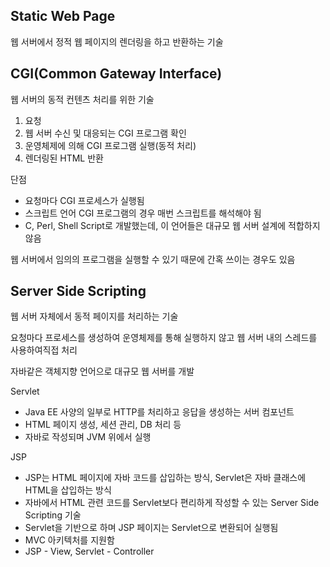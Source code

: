 ## Static Web Page

웹 서버에서 정적 웹 페이지의 렌더링을 하고 반환하는 기술

## CGI(Common Gateway Interface)

웹 서버의 동적 컨텐츠 처리를 위한 기술

1. 요청
2. 웹 서버 수신 및 대응되는 CGI 프로그램 확인
3. 운영체제에 의해 CGI 프로그램 실행(동적 처리)
4. 렌더링된 HTML 반환

단점
- 요청마다 CGI 프로세스가 실행됨
- 스크립트 언어 CGI 프로그램의 경우 매번 스크립트를 해석해야 됨
- C, Perl, Shell Script로 개발했는데, 이 언어들은 대규모 웹 서버 설계에 적합하지 않음

웹 서버에서 임의의 프로그램을 실행할 수 있기 때문에 간혹 쓰이는 경우도 있음 

## Server Side Scripting

웹 서버 자체에서 동적 페이지를 처리하는 기술

요청마다 프로세스를 생성하여 운영체제를 통해 실행하지 않고 웹 서버 내의 스레드를 사용하여직접 처리

자바같은 객체지향 언어으로 대규모 웹 서버를 개발

Servlet
- Java EE 사양의 일부로 HTTP를 처리하고 응답을 생성하는 서버 컴포넌트
- HTML 페이지 생성, 세션 관리, DB 처리 등
- 자바로 작성되며 JVM 위에서 실행

JSP
- JSP는 HTML 페이지에 자바 코드를 삽입하는 방식, Servlet은 자바 클래스에 HTML을 삽입하는 방식
- 자바에서 HTML 관련 코드를 Servlet보다 편리하게 작성할 수 있는 Server Side Scripting 기술
- Servlet을 기반으로 하며 JSP 페이지는 Servlet으로 변환되어 실행됨
- MVC 아키텍처를 지원함
- JSP - View, Servlet - Controller
